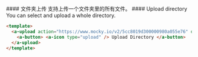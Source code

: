 <cn>
#### 文件夹上传
支持上传一个文件夹里的所有文件。
</cn>

<us>
#### Upload directory
You can select and upload a whole directory.
</us>

```html
<template>
  <a-upload action="https://www.mocky.io/v2/5cc8019d300000980a055e76" directory>
    <a-button> <a-icon type="upload" /> Upload Directory </a-button>
  </a-upload>
</template>
```
